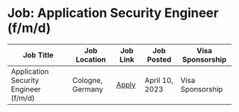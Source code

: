 # Job: Application Security Engineer (f/m/d)

| Job Title | Job Location | Job Link | Job Posted | Visa Sponsorship |
| --- | --- | --- | --- | --- |
| Application Security Engineer (f/m/d) | Cologne, Germany | [Apply](https://kaufland-ecommerce.com/en/job/application-security-engineer-f-m-d/) | April 10, 2023 | Visa Sponsorship |

